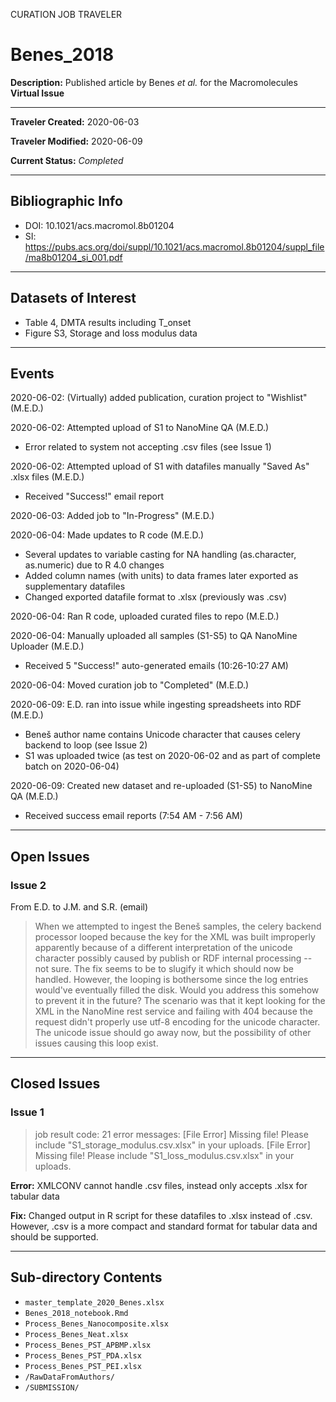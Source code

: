 CURATION JOB TRAVELER

# Benes_2018

**Description:** Published article by Benes *et al.* for the Macromolecules **Virtual Issue**

---

**Traveler Created:** 2020-06-03

**Traveler Modified:** 2020-06-09

**Current Status:** *Completed*

---

## Bibliographic Info

* DOI: 10.1021/acs.macromol.8b01204
* SI: https://pubs.acs.org/doi/suppl/10.1021/acs.macromol.8b01204/suppl_file/ma8b01204_si_001.pdf

---

## Datasets of Interest

* Table 4, DMTA results including T_onset
* Figure S3, Storage and loss modulus data

---

## Events

2020-06-02: (Virtually) added publication, curation project to "Wishlist" (M.E.D.)

2020-06-02: Attempted upload of S1 to NanoMine QA (M.E.D.)
* Error related to system not accepting .csv files (see Issue 1)

2020-06-02: Attempted upload of S1 with datafiles manually "Saved As" .xlsx files (M.E.D.)
* Received "Success!" email report

2020-06-03: Added job to "In-Progress" (M.E.D.)

2020-06-04: Made updates to R code (M.E.D.)
* Several updates to variable casting for NA handling (as.character, as.numeric) due to R 4.0 changes
* Added column names (with units) to data frames later exported as supplementary datafiles
* Changed exported datafile format to .xlsx (previously was .csv)

2020-06-04: Ran R code, uploaded curated files to repo (M.E.D.)

2020-06-04: Manually uploaded all samples (S1-S5) to QA NanoMine Uploader (M.E.D.)
* Received 5 "Success!" auto-generated emails (10:26-10:27 AM)

2020-06-04: Moved curation job to "Completed" (M.E.D.)

2020-06-09: E.D. ran into issue while ingesting spreadsheets into RDF (M.E.D.)
* Beneš author name contains Unicode character that causes celery backend to loop (see Issue 2)
* S1 was uploaded twice (as test on 2020-06-02 and as part of complete batch on 2020-06-04)

2020-06-09: Created new dataset and re-uploaded (S1-S5) to NanoMine QA (M.E.D.)
* Received success email reports (7:54 AM - 7:56 AM)


---

## Open Issues

### Issue 2
From E.D. to J.M. and S.R. (email)
> When we attempted to ingest the Beneš samples, the celery backend processor looped because the key for the XML was built improperly apparently because of a different interpretation of the unicode character possibly caused by publish or RDF internal processing -- not sure. The fix seems to be to slugify it which should now be handled.  However, the looping is bothersome since the log entries would've eventually filled the disk.  Would you address this somehow to prevent it in the future?  The scenario was that it kept looking for the XML in the NanoMine rest service and failing with 404 because the request didn't properly use utf-8 encoding for the unicode character. The unicode issue should go away now, but the possibility of other issues causing this loop exist.

---

## Closed Issues

### Issue 1

>job result code: 21
>error messages: [File Error] Missing file! Please include "S1_storage_modulus.csv.xlsx" in your uploads. [File Error] Missing file! Please include "S1_loss_modulus.csv.xlsx" in your uploads.

**Error:** XMLCONV cannot handle .csv files, instead only accepts .xlsx for tabular data

**Fix:** Changed output in R script for these datafiles to .xlsx instead of .csv. However, .csv is a more compact and standard format for tabular data and should be supported.



---

## Sub-directory Contents

* `master_template_2020_Benes.xlsx`
* `Benes_2018_notebook.Rmd`
* `Process_Benes_Nanocomposite.xlsx`
* `Process_Benes_Neat.xlsx`
* `Process_Benes_PST_APBMP.xlsx`
* `Process_Benes_PST_PDA.xlsx`
* `Process_Benes_PST_PEI.xlsx`
* `/RawDataFromAuthors/`
* `/SUBMISSION/`
